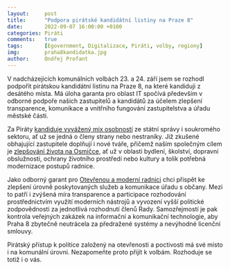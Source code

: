 ```yaml
---
layout:     post
title:      "Podpora pirátské kandidátní listiny na Praze 8"
date:       2022-09-07 16:00:00 +0100
categories: Piráti
comments:   true
tags:       [Egovernment, Digitalizace, Piráti, volby, regiony]
img:        praha8kandidatka.jpg
author:     Ondřej Profant
---
```


V nadcházejících komunálních volbách 23. a 24. září jsem se rozhodl podpořit pirátskou kandidátní listinu na Praze 8, na které kandiduji z desátého místa. Má úloha garanta pro oblast IT spočívá především v odborné podpoře našich zastupitelů a kandidátů za účelem zlepšení transparence, komunikace a vnitřního fungování zastupitelstva a úřadu městské části.

<!--more-->

Za Piráty [kandiduje vyvážený mix osobností](https://praha8.pirati.cz/volby/2022-komunalni.html?pohled=kandidati) ze státní správy i soukromého sektoru, ať už se jedná o členy strany nebo nestraníky. Již zkušené obhajující zastupitele doplňují i nové tváře, přičemž naším společným cílem je [zlepšování života na Osmičce](https://praha8.pirati.cz/volby/2022-komunalni.html?pohled=program), ať už v oblasti bydlení, školství, dopravní obslužnosti, ochrany životního prostředí nebo kultury a tolik potřebná modernizace postupů radnice.

Jako odborný garant pro [Otevřenou a moderní radnici](https://praha8.pirati.cz/volby/2022-komunalni/otevrena-a-moderni-radnice.html) chci přispět ke zlepšení úrovně poskytovaných služeb a komunikace úřadu s občany. Mezi to patří i zvýšená míra transparence a participace rozhodování prostřednictvím využití moderních nástrojů a vyvození vyšší politické zodpovědnosti za jednotlivá rozhodnutí členů Rady. Samozřejmostí je pak kontrola veřejných zakázek na informační a komunikační technologie, aby Praha 8 zbytečně neutrácela za předražené systémy a nevýhodné licenční smlouvy.

Pirátský přístup k politice založený na otevřenosti a poctivosti má své místo i na komunální úrovni. Nezapomeňte proto přijít k volbám. Rozhoduje se totiž i o vás.
